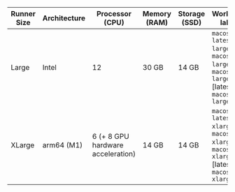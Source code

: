| Runner Size | Architecture| Processor (CPU)| Memory (RAM)  | Storage (SSD) | Workflow label                                                                                                                                   |
| ------------| ------------| -------------- | ------------- | ------------- |--------------------------------------------------------------------------------------------------------------------------------------------------|
| Large       | Intel       | 12             | 30 GB         | 14 GB         | <code>macos-latest-large</code>, <code>macos-13-large</code>, <code>macos-14-large</code> [latest], <code>macos-15-large</code> |
| XLarge      | arm64 (M1)  | 6 (+ 8 GPU hardware acceleration) | 14 GB         | 14 GB         | <code>macos-latest-xlarge</code>, <code>macos-13-xlarge</code> , <code>macos-14-xlarge</code> [latest], <code>macos-15-xlarge</code> |
